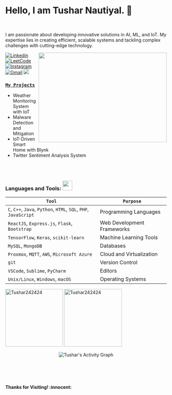<!-- Greetings and Introduction -->
# Hello, I am Tushar Nautiyal. :wave:
<br>

I am passionate about developing innovative solutions in AI, ML, and IoT. My expertise lies in creating efficient, scalable systems and tackling complex challenges with cutting-edge technology.
<br>

<img align="right" width="400" height="280" src="https://github.com/abhisheknaiidu/abhisheknaiidu/blob/master/code.gif"></img>

<!-- Your badges -->
[![Linkedin](https://img.shields.io/badge/-Tushar-blue?style=flat&logo=Linkedin&logoColor=white)](https://www.linkedin.com/in/tushar-nautiyal-ba538b284/)
[![LeetCode](https://img.shields.io/badge/-Tushar_Nautiyal-yellow?style=flat&logo=LeetCode&logoColor=black)](https://leetcode.com/u/Tushar_Nautiyal/)
[![Instagram](https://img.shields.io/badge/-tushar__nautiyal-c13584?style=flat&labelColor=c13584&logo=instagram&logoColor=white)](https://www.instagram.com/tushar__nautiyal/)
[![Gmail](https://img.shields.io/badge/-tusharnautiyal24-c14438?style=flat&logo=Gmail&logoColor=white)](mailto:tusharnautiyal24@gmail.com)
![](https://komarev.com/ghpvc/?username=Tushar242424&style=flat)


### [**`My Projects`**](https://github.com/Tushar242424?tab=projects&type=classic)<br>

- Weather Monitoring System with IoT
- Malware Detection and Mitigation
- IoT-Driven Smart Home with Blynk
- Twitter Sentiment Analysis System


<br><br>
### Languages and Tools: <img src="https://media.giphy.com/media/WUlplcMpOCEmTGBtBW/giphy.gif" width="30">
`Tool` | `Purpose`
---|---
`C`, `C++`, `Java`, `Python`, `HTML`, `SQL`, `PHP`, `JavaScript` | Programming Languages
`ReactJS`, `Express.js`, `Flask`, `Bootstrap` | Web Development Frameworks
`TensorFlow`, `Keras`, `scikit-learn` | Machine Learning Tools
`MySQL`, `MongoDB` | Databases
`Proxmox`, `MQTT`, `AWS`, `Microsoft Azure` | Cloud and Virtualization
`git` | Version Control
`VSCode`, `Sublime`, `PyCharm` | Editors
`Unix/Linux`, `Windows`, `macOS` | Operating Systems

<!-- GitHub README Stats -->
<p>
  <img height="180em" src="https://github-readme-stats.vercel.app/api/top-langs?username=Tushar242424&show_icons=true&locale=en&layout=compact&theme=gotham" alt="Tushar242424" />
  <img height="180em" src="https://github-readme-stats.vercel.app/api?username=Tushar242424&show_icons=true&locale=en&theme=gotham" alt="Tushar242424" />
</p>
<p align="center">
    <img alt="Tushar's Activity Graph" src="https://activity-graph.herokuapp.com/graph?username=Tushar242424&custom_title=Tushar's%20Activity%20Graph&theme=github" />
</p>
    <br> <br> <br>
<h4 align="left"> Thanks for Visiting! :innocent:</h4> </p>
